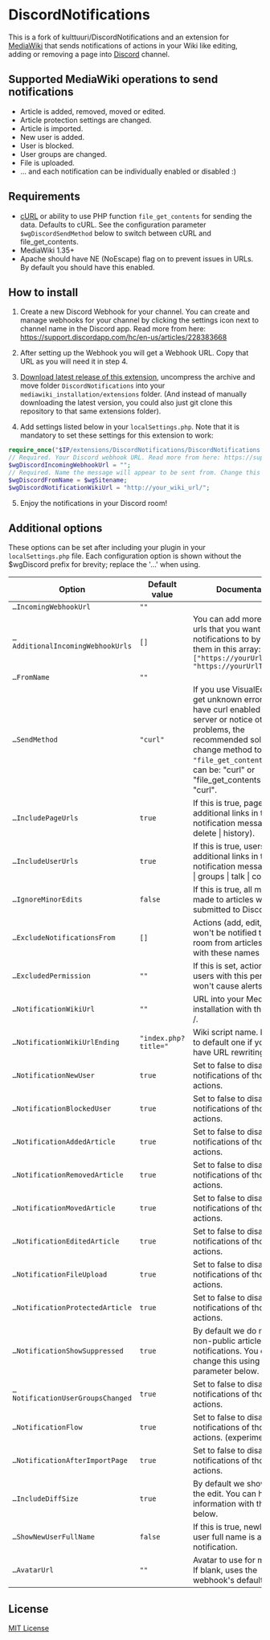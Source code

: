 # DiscordNotifications

This is a fork of kulttuuri/DiscordNotifications and an extension for [MediaWiki](https://www.mediawiki.org/wiki/MediaWiki) that sends notifications of actions in your Wiki like editing, adding or removing a page into [Discord](https://discordapp.com/) channel.

## Supported MediaWiki operations to send notifications

- Article is added, removed, moved or edited.
- Article protection settings are changed.
- Article is imported.
- New user is added.
- User is blocked.
- User groups are changed.
- File is uploaded.
- ... and each notification can be individually enabled or disabled :)

## Requirements

- [cURL](http://curl.haxx.se/) or ability to use PHP function `file_get_contents` for sending the data. Defaults to cURL. See the configuration parameter `$wgDiscordSendMethod` below to switch between cURL and file_get_contents.
- MediaWiki 1.35+
- Apache should have NE (NoEscape) flag on to prevent issues in URLs. By default you should have this enabled.

## How to install

1. Create a new Discord Webhook for your channel. You can create and manage webhooks for your channel by clicking the settings icon next to channel name in the Discord app. Read more from here: https://support.discordapp.com/hc/en-us/articles/228383668

2. After setting up the Webhook you will get a Webhook URL. Copy that URL as you will need it in step 4.

3. [Download latest release of this extension](https://github.com/kulttuuri/discord_mediawiki/archive/master.zip), uncompress the archive and move folder `DiscordNotifications` into your `mediawiki_installation/extensions` folder. (And instead of manually downloading the latest version, you could also just git clone this repository to that same extensions folder).

4. Add settings listed below in your `localSettings.php`. Note that it is mandatory to set these settings for this extension to work:

```php
require_once("$IP/extensions/DiscordNotifications/DiscordNotifications.php");
// Required. Your Discord webhook URL. Read more from here: https://support.discordapp.com/hc/en-us/articles/228383668
$wgDiscordIncomingWebhookUrl = "";
// Required. Name the message will appear to be sent from. Change this to whatever you wish it to be.
$wgDiscordFromName = $wgSitename;
$wgDiscordNotificationWikiUrl = "http://your_wiki_url/";
```

5. Enjoy the notifications in your Discord room!

## Additional options

These options can be set after including your plugin in your `localSettings.php` file.
Each configuration option is shown without the $wgDiscord prefix for brevity; replace the '…' when using.

| Option                                        | Default value                  | Documentation                                                                                                                                                                                                                                         |
| --------------------------------------------- | ------------------------------ | ----------------------------------------------------------------------------------------------------------------------------------------------------------------------------------------------------------------------------------------------------- |
| `…IncomingWebhookUrl`                         | `""`                           |                                                                                                                                                                                                                                                       |
| `…AdditionalIncomingWebhookUrls`              | `[]`                           | You can add more webhook urls that you want to send notifications to by adding them in this array: `["https://yourUrlOne.com", "https://yourUrlTwo..."]`                                                                                              |
| `…FromName`                                   | `""`                           |                                                                                                                                                                                                                                                       |
| `…SendMethod`                                 | `"curl"`                       | If you use VisualEditor and get unknown errors, do not have curl enabled on your server or notice other problems, the recommended solution is to change method to `"file_get_contents"`. This can be: "curl" or "file_get_contents". Default: "curl". |
| `…IncludePageUrls`                            | `true`                         | If this is true, pages will get additional links in the notification message (edit \| delete \| history).                                                                                                                                             |
| `…IncludeUserUrls`                            | `true`                         | If this is true, users will get additional links in the notification message (block \| groups \| talk \| contribs).                                                                                                                                   |
| `…IgnoreMinorEdits`                           | `false`                        | If this is true, all minor edits made to articles will not be submitted to Discord.                                                                                                                                                                   |
| `…ExcludeNotificationsFrom`                   | `[]`                           | Actions (add, edit, modify) won't be notified to Discord room from articles starting with these names                                                                                                                                                 |
| `…ExcludedPermission`                         | `""`                           | If this is set, actions by users with this permission won't cause alerts                                                                                                                                                                              |
| `…NotificationWikiUrl`                        | `""`                           | URL into your MediaWiki installation with the trailing /.                                                                                                                                                                                             |
| `…NotificationWikiUrlEnding`                  | `"index.php?title="`           | Wiki script name. Leave this to default one if you do not have URL rewriting enabled.                                                                                                                                                                 |
| `…NotificationNewUser`                        | `true`                         | Set to false to disable notifications of those actions.                                                                                                                                                                                               |
| `…NotificationBlockedUser`                    | `true`                         | Set to false to disable notifications of those actions.                                                                                                                                                                                               |
| `…NotificationAddedArticle`                   | `true`                         | Set to false to disable notifications of those actions.                                                                                                                                                                                               |
| `…NotificationRemovedArticle`                 | `true`                         | Set to false to disable notifications of those actions.                                                                                                                                                                                               |
| `…NotificationMovedArticle`                   | `true`                         | Set to false to disable notifications of those actions.                                                                                                                                                                                               |
| `…NotificationEditedArticle`                  | `true`                         | Set to false to disable notifications of those actions.                                                                                                                                                                                               |
| `…NotificationFileUpload`                     | `true`                         | Set to false to disable notifications of those actions.                                                                                                                                                                                               |
| `…NotificationProtectedArticle`               | `true`                         | Set to false to disable notifications of those actions.                                                                                                                                                                                               |
| `…NotificationShowSuppressed`                 | `true`                         | By default we do not show non-public article deletion notifications. You can change this using the parameter below.                                                                                                                                   |
| `…NotificationUserGroupsChanged`              | `true`                         | Set to false to disable notifications of those actions.                                                                                                                                                                                               |
| `…NotificationFlow`                           | `true`                         | Set to false to disable notifications of those actions. (experimental)                                                                                                                                                                                |
| `…NotificationAfterImportPage`                | `true`                         | Set to false to disable notifications of those actions.                                                                                                                                                                                               |
| `…IncludeDiffSize`                            | `true`                         | By default we show size of the edit. You can hide this information with the setting below.                                                                                                                                                            |
| `…ShowNewUserFullName`                        | `false`                        | If this is true, newly created user full name is added to notification.                                                                                                                                                                               |
| `…AvatarUrl`                                  | `""`                           | Avatar to use for messages. If blank, uses the webhook's default avatar.                                                                                                                                                                              |

## License

[MIT License](http://en.wikipedia.org/wiki/MIT_License)

```

```
